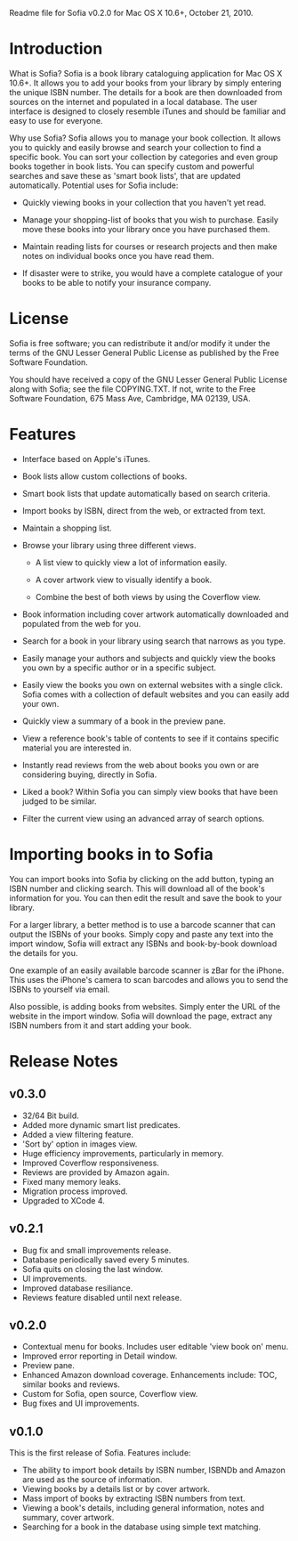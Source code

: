 Readme file for Sofia v0.2.0 for Mac OS X 10.6+, October 21, 2010.

Introduction
============

What is Sofia? Sofia is a book library cataloguing application for
Mac OS X 10.6+. It allows you to add your books from your library
by simply entering the unique ISBN number. The details for a book
are then downloaded from sources on the internet and populated in
a local database. The user interface is designed to closely
resemble iTunes and should be familiar and easy to use for
everyone.

Why use Sofia? Sofia allows you to manage your book collection. It
allows you to quickly and easily browse and search your collection
to find a specific book. You can sort your collection by
categories and even group books together in book lists. You can
specify custom and powerful searches and save these as 'smart book
lists', that are updated automatically. Potential uses for Sofia
include:

* Quickly viewing books in your collection that you haven't yet
  read.

* Manage your shopping-list of books that you wish to purchase.
  Easily move these books into your library once you have
  purchased them.

* Maintain reading lists for courses or research projects and then
  make notes on individual books once you have read them.

* If disaster were to strike, you would have a complete catalogue
  of your books to be able to notify your insurance company.


License
=======

Sofia is free software; you can redistribute it and/or modify it
under the terms of the GNU Lesser General Public License as
published by the Free Software Foundation.

You should have received a copy of the GNU Lesser General Public
License along with Sofia; see the file COPYING.TXT.  If not, write
to the Free Software Foundation, 675 Mass Ave, Cambridge, MA
02139, USA.


Features
========

* Interface based on Apple's iTunes.

* Book lists allow custom collections of books.

* Smart book lists that update automatically based on search
criteria.

* Import books by ISBN, direct from the web, or extracted from
text.

* Maintain a shopping list.

* Browse your library using three different views.

    - A list view to quickly view a lot of information easily.

    - A cover artwork view to visually identify a book.

    - Combine the best of both views by using the Coverflow view.

* Book information including cover artwork automatically
downloaded and populated from the web for you.

* Search for a book in your library using search that narrows as
you type.

* Easily manage your authors and subjects and quickly view the
books you own by a specific author or in a specific subject.

* Easily view the books you own on external websites with a single
click. Sofia comes with a collection of default websites and you
can easily add your own.

* Quickly view a summary of a book in the preview pane.

* View a reference book's table of contents to see if it contains
specific material you are interested in.

* Instantly read reviews from the web about books you own or are
considering buying, directly in Sofia.

* Liked a book? Within Sofia you can simply view books that have
been judged to be similar.

* Filter the current view using an advanced array of search options.


Importing books in to Sofia
===========================

You can import books into Sofia by clicking on the add button,
typing an ISBN number and clicking search. This will download all
of the book's information for you. You can then edit the result
and save the book to your library.

For a larger library, a better method is to use a barcode scanner
that can output the ISBNs of your books. Simply copy and paste any
text into the import window, Sofia will extract any ISBNs and
book-by-book download the details for you.

One example of an easily available barcode scanner is zBar for the
iPhone. This uses the iPhone's camera to scan barcodes and allows
you to send the ISBNs to yourself via email.

Also possible, is adding books from websites. Simply enter the URL
of the website in the import window. Sofia will download the page,
extract any ISBN numbers from it and start adding your book.


Release Notes
=============

v0.3.0
------
* 32/64 Bit build.
* Added more dynamic smart list predicates.
* Added a view filtering feature.
* 'Sort by' option in images view.
* Huge efficiency improvements, particularly in memory.
* Improved Coverflow responsiveness.
* Reviews are provided by Amazon again.
* Fixed many memory leaks.
* Migration process improved.
* Upgraded to XCode 4.

v0.2.1
------
* Bug fix and small improvements release.
* Database periodically saved every 5 minutes.
* Sofia quits on closing the last window.
* UI improvements.
* Improved database resiliance.
* Reviews feature disabled until next release.

v0.2.0
------
* Contextual menu for books. Includes user editable
  'view book on' menu.
* Improved error reporting in Detail window.
* Preview pane.
* Enhanced Amazon download coverage. Enhancements
  include: TOC, similar books and reviews.
* Custom for Sofia, open source, Coverflow view.
* Bug fixes and UI improvements.

v0.1.0
------
This is the first release of Sofia. Features include:
* The ability to import book details by ISBN number,
  ISBNDb and Amazon are used as the source of
  information.
* Viewing books by a details list or by cover artwork.
* Mass import of books by extracting ISBN numbers from
  text.
* Viewing a book's details, including general
  information, notes and summary, cover artwork.
* Searching for a book in the database using simple
  text matching.
